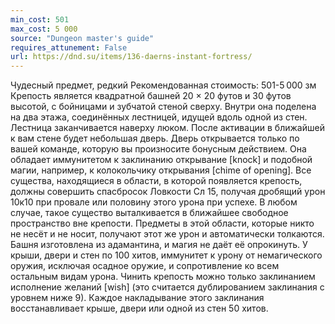```yaml
---
min_cost: 501
max_cost: 5 000
source: "Dungeon master's guide"
requires_attunement: False
url: https://dnd.su/items/136-daerns-instant-fortress/
---
```


Чудесный предмет, редкий
Рекомендованная стоимость: 501-5 000 зм
Крепость является квадратной башней 20 × 20 футов и 30 футов высотой, с бойницами и зубчатой стеной сверху. Внутри она поделена на два этажа, соединённых лестницей, идущей вдоль одной из стен. Лестница заканчивается наверху люком. После активации в ближайшей к вам стене будет небольшая дверь. Дверь открывается только по вашей команде, которую вы произносите бонусным действием. Она обладает иммунитетом к заклинанию открывание [knock] и подобной магии, например, к колокольчику открывания [chime of opening].
Все существа, находящиеся в области, в которой появляется крепость, должны совершить спасбросок Ловкости Сл 15, получая дробящий урон 10к10 при провале или половину этого урона при успехе. В любом случае, такое существо выталкивается в ближайшее свободное пространство вне крепости. Предметы в этой области, которые никто не несёт и не носит, получают этот же урон и автоматически толкаются.
Башня изготовлена из адамантина, и магия не даёт её опрокинуть. У крыши, двери и стен по 100 хитов, иммунитет к урону от немагического оружия, исключая осадное оружие, и сопротивление ко всем остальным видам урона. Чинить крепость можно только заклинанием исполнение желаний [wish] (это считается дублированием заклинания с уровнем ниже 9). Каждое накладывание этого заклинания восстанавливает крыше, двери или одной из стен 50 хитов.